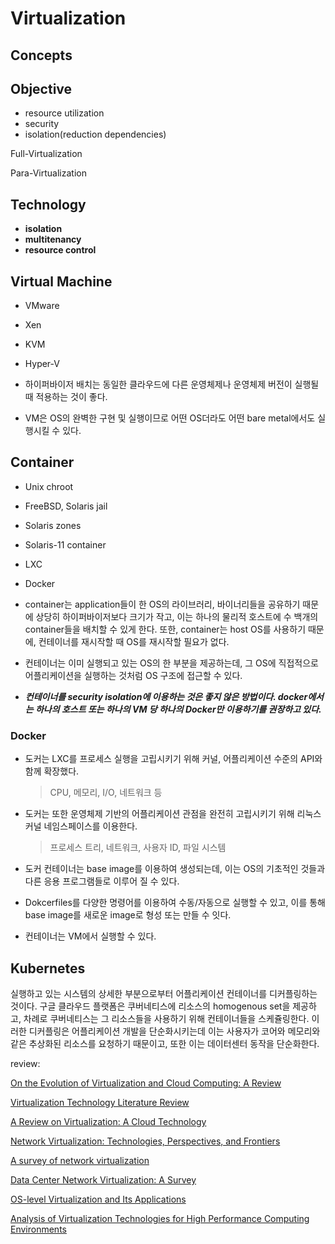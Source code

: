 # Virtualization

## Concepts



## Objective

* resource utilization
* security
* isolation(reduction dependencies)



Full-Virtualization

Para-Virtualization





## Technology

- **isolation**
- **multitenancy**
- **resource control**





## Virtual Machine

- VMware
- Xen
- KVM
- Hyper-V



- 하이퍼바이저 배치는 동일한 클라우드에 다른 운영체제나 운영체제 버전이 실행될 때 적용하는 것이 좋다.
- VM은 OS의 완벽한 구현 및 실행이므로 어떤 OS더라도 어떤 bare metal에서도 실행시킬 수 있다.



## Container

- Unix chroot
- FreeBSD, Solaris jail
- Solaris zones
- Solaris-11 container
- LXC
- Docker



- container는 application들이 한 OS의 라이브러리, 바이너리들을 공유하기 때문에 상당히 하이퍼바이저보다 크기가 작고, 이는 하나의 물리적 호스트에 수 백개의 container들을 배치할 수 있게 한다. 또한, container는 host OS를 사용하기 때문에, 컨테이너를 재시작할 때 OS를 재시작할 필요가 없다.
- 컨테이너는 이미 실행되고 있는 OS의 한 부분을 제공하는데, 그 OS에 직접적으로 어플리케이션을 실행하는 것처럼 OS 구조에 접근할 수 있다.
- ***컨테이너를 security isolation에 이용하는 것은 좋지 않은 방법이다. docker에서는 하나의 호스트 또는 하나의 VM 당 하나의 Docker만 이용하기를 권장하고 있다.***



### Docker

- 도커는 LXC를 프로세스 실행을 고립시키기 위해 커널, 어플리케이션 수준의 API와 함께 확장했다.

  > CPU, 메모리, I/O, 네트워크 등

- 도커는 또한 운영체제 기반의 어플리케이션 관점을 완전히 고립시키기 위해 리눅스 커널 네임스페이스를 이용한다.

  > 프로세스 트리, 네트워크, 사용자 ID, 파일 시스템

- 도커 컨테이너는 base image를 이용하여 생성되는데, 이는 OS의 기초적인 것들과 다른 응용 프로그램들로 이루어 질 수 있다.

- Dokcerfiles를 다양한 명령어를 이용하여 수동/자동으로 실행할 수 있고, 이를 통해 base image를 새로운 image로 형성 또는 만들 수 잇다.

- 컨테이너는 VM에서 실행할 수 있다.



## Kubernetes

 실행하고 있는 시스템의 상세한 부분으로부터 어플리케이션 컨테이너를 디커플링하는 것이다. 구글 클라우드 플랫폼은 쿠버네티스에 리소스의 homogenous set을 제공하고, 차례로 쿠버네티스는 그 리소스들을 사용하기 위해 컨테이너들을 스케쥴링한다. 이러한 디커플링은 어플리케이션 개발을 단순화시키는데 이는 사용자가 코어와 메모리와 같은 추상화된 리소스를 요청하기 때문이고, 또한 이는 데이터센터 동작을 단순화한다.





review:

[On the Evolution of Virtualization and Cloud Computing: A Review](https://d1wqtxts1xzle7.cloudfront.net/55865607/CC.pdf?1519245018=&response-content-disposition=inline%3B+filename%3DOn_the_Evolution_of_Virtualization_and_C.pdf&Expires=1600061804&Signature=cg2oh25oQEhSohQYuEdD-W~OScFENS7JlOqV8W1KrRDmsZs-Pmha08lvEH7pn-REBLmkFP1RvteYKEDtkv-l1CxYoiJn5JEgbV45O5hMTV8XLWH4s7xkjjPVMJHv0ZWZMInmWPLyysAUgRuxmCWt-0XwU8yA5~-S-EP8uDOfFRSuKE2AiSz2W24LFgmMp2BO3suGjHWOCVVG09ePyYpZf4bF2r9QvQusMW3i4e41bIupqVKWrsGUW8OnNxIeS4z2NORZKUIoycvt8h9LtywbkngY-ImU8krdSj-IjQOL340FLYUU3sytbi9-8i1BwO2hkzaqiuwzx45m-0QAxo2vqw__&Key-Pair-Id=APKAJLOHF5GGSLRBV4ZA)

[Virtualization Technology Literature Review](https://computerresearch.org/index.php/computer/article/view/317/317)

[A Review on Virtualization: A Cloud Technology](https://d1wqtxts1xzle7.cloudfront.net/38268921/A_Review_on_Virtualization_A_Cloud_Technology.pdf?1437649168=&response-content-disposition=inline%3B+filename%3DA_Review_on_Virtualization_Cloud_Technol.pdf&Expires=1600061916&Signature=HJwc~86Ir~-7PQlZUHArjefJ1DCCMYBuLA7pi490gIuxZMqeCRsFF88JB4YVELPQqxJ0iozKqRhl2tndHG5-y5h6iR0k6lHmz-kWHNzTJGWonSvkUseZalBqcBilaJ105bzNy6g~PyGtaS4zD--cMjbIKOFJQc543TwdPSY8F~xrGiYhGeioDX2JGrDFKhsFT4C9sxUK9NNpcNTGupa1s5R5nbg3mE0cralI9emq0o1L5BxZhRj~tmOuagIx-BF~aebZwwoYybTb4DZcLHNnawCY1LUQMzHUjjssCOisA80NaApDUenB2g6n9XlxPgQNog3dKUe5YEBMfsVQuvHr9Q__&Key-Pair-Id=APKAJLOHF5GGSLRBV4ZA)

[Network Virtualization: Technologies, Perspectives, and Frontiers](https://ieeexplore.ieee.org/abstract/document/6272301)

[A survey of network virtualization](https://www.sciencedirect.com/science/article/pii/S1389128609003387)

[Data Center Network Virtualization: A Survey](https://ieeexplore.ieee.org/abstract/document/6308765)

[OS-level Virtualization and Its Applications](https://dspace.sunyconnect.suny.edu/bitstream/handle/1951/44896/000000243.sbu.pdf?sequence=3)

[Analysis of Virtualization Technologies for High Performance Computing Environments](https://ieeexplore.ieee.org/abstract/document/6008687)

